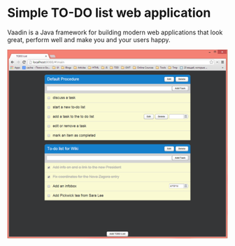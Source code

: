 Simple TO-DO list web application
==================================

Vaadin is a Java framework for building modern web applications that look great, perform well and make you and your users happy.

![Screenshot](https://raw.githubusercontent.com/cwayfinder/vaadin-todo-list/master/docs/screenshot1.PNG)
